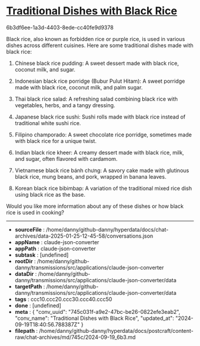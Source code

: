 # [Traditional Dishes with Black Rice](https://claude.ai/chat/745c031f-a9e2-47bc-be26-0822efe3eab2)

6b3df6ee-1a3d-4403-8ede-cc40fe9d9378

 Black rice, also known as forbidden rice or purple rice, is used in various dishes across different cuisines. Here are some traditional dishes made with black rice:

1. Chinese black rice pudding: A sweet dessert made with black rice, coconut milk, and sugar.

2. Indonesian black rice porridge (Bubur Pulut Hitam): A sweet porridge made with black rice, coconut milk, and palm sugar.

3. Thai black rice salad: A refreshing salad combining black rice with vegetables, herbs, and a tangy dressing.

4. Japanese black rice sushi: Sushi rolls made with black rice instead of traditional white sushi rice.

5. Filipino champorado: A sweet chocolate rice porridge, sometimes made with black rice for a unique twist.

6. Indian black rice kheer: A creamy dessert made with black rice, milk, and sugar, often flavored with cardamom.

7. Vietnamese black rice bánh chưng: A savory cake made with glutinous black rice, mung beans, and pork, wrapped in banana leaves.

8. Korean black rice bibimbap: A variation of the traditional mixed rice dish using black rice as the base.

Would you like more information about any of these dishes or how black rice is used in cooking?

---

* **sourceFile** : /home/danny/github-danny/hyperdata/docs/chat-archives/data-2025-01-25-12-45-58/conversations.json
* **appName** : claude-json-converter
* **appPath** : claude-json-converter
* **subtask** : [undefined]
* **rootDir** : /home/danny/github-danny/transmissions/src/applications/claude-json-converter
* **dataDir** : /home/danny/github-danny/transmissions/src/applications/claude-json-converter/data
* **targetPath** : /home/danny/github-danny/transmissions/src/applications/claude-json-converter/data
* **tags** : ccc10.ccc20.ccc30.ccc40.ccc50
* **done** : [undefined]
* **meta** : {
  "conv_uuid": "745c031f-a9e2-47bc-be26-0822efe3eab2",
  "conv_name": "Traditional Dishes with Black Rice",
  "updated_at": "2024-09-19T18:40:56.788387Z"
}
* **filepath** : /home/danny/github-danny/hyperdata/docs/postcraft/content-raw/chat-archives/md/745c/2024-09-19_6b3.md